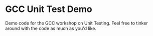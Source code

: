 GCC Unit Test Demo
===============

Demo code for the GCC workshop on Unit Testing.  Feel free to tinker around
with the code as much as you'd like.
